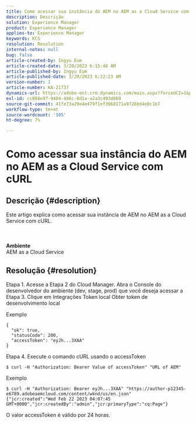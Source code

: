 ```yaml
---
title: Como acessar sua instância do AEM no AEM as a Cloud Service com cURL
description: Descrição
solution: Experience Manager
product: Experience Manager
applies-to: Experience Manager
keywords: KCS
resolution: Resolution
internal-notes: null
bug: false
article-created-by: Ingyu Eum
article-created-date: 3/20/2023 6:15:48 AM
article-published-by: Ingyu Eum
article-published-date: 3/20/2023 6:22:23 AM
version-number: 1
article-number: KA-21737
dynamics-url: https://adobe-ent.crm.dynamics.com/main.aspx?forceUCI=1&pagetype=entityrecord&etn=knowledgearticle&id=d4301ca4-e6c6-ed11-b597-6045bd006295
exl-id: cc088e97-9404-486c-8d1a-a2a3c493d069
source-git-commit: 41fe73a29e4e479f1ef3668171a9726bd4e8c1b7
workflow-type: tm+mt
source-wordcount: '105'
ht-degree: 7%

---
```


# Como acessar sua instância do AEM no AEM as a Cloud Service com cURL

## Descrição {#description}

Este artigo explica como acessar sua instância de AEM no AEM as a Cloud Service com cURL.<br><br> <br><br><b>Ambiente</b>
<br>AEM as a Cloud Service

## Resolução {#resolution}


Etapa 1. Acesse a Etapa 2 do Cloud Manager. Abra o Console do desenvolvedor do ambiente (dev, stage, prod) que você deseja acessar a Etapa 3. Clique em Integrações Token local Obter token de desenvolvimento local

Exemplo


```
{
  "ok": true,
  "statusCode": 200,
  "accessToken": "eyJh...3XAA"
}
```


Etapa 4. Execute o comando cURL usando o accessToken


```
$ curl -H "Authorization: Bearer Value of accessToken" "URL of AEM"
```


Exemplo


```
$ curl -H "Authorization: Bearer eyJh...3XAA" "https://author-p12345-e6789.adobeaemcloud.com/content/wknd/us/en.json"
{"jcr:created":"Wed Feb 22 2023 04:07:45 GMT+0000","jcr:createdBy":"admin","jcr:primaryType":"cq:Page"}
```


O valor accessToken é válido por 24 horas.
